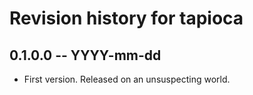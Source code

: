 # Revision history for tapioca

## 0.1.0.0 -- YYYY-mm-dd

* First version. Released on an unsuspecting world.
